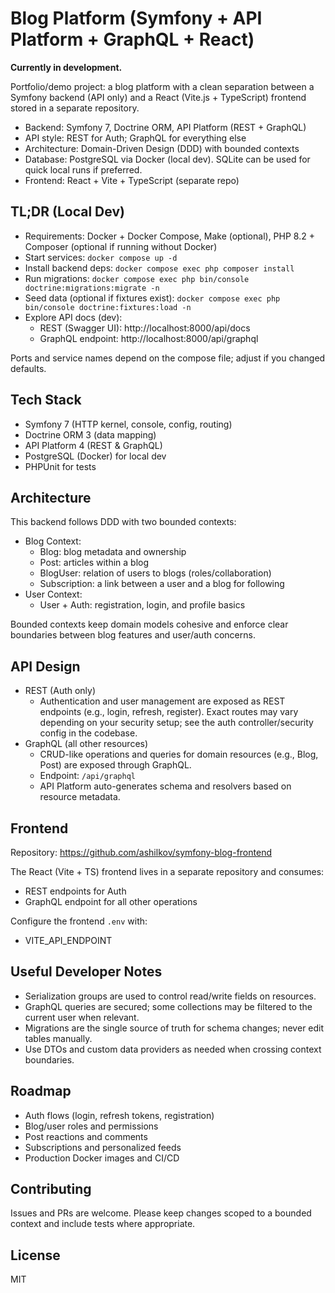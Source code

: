 # Blog Platform (Symfony + API Platform + GraphQL + React)

<b>Currently in development.</b>

Portfolio/demo project: a blog platform with a clean separation between a Symfony backend (API only) and a React (Vite.js + TypeScript) frontend stored in a separate repository.

- Backend: Symfony 7, Doctrine ORM, API Platform (REST + GraphQL)
- API style: REST for Auth; GraphQL for everything else
- Architecture: Domain-Driven Design (DDD) with bounded contexts
- Database: PostgreSQL via Docker (local dev). SQLite can be used for quick local runs if preferred.
- Frontend: React + Vite + TypeScript (separate repo)

## TL;DR (Local Dev)

- Requirements: Docker + Docker Compose, Make (optional), PHP 8.2 + Composer (optional if running without Docker)
- Start services: `docker compose up -d`
- Install backend deps: `docker compose exec php composer install`
- Run migrations: `docker compose exec php bin/console doctrine:migrations:migrate -n`
- Seed data (optional if fixtures exist): `docker compose exec php bin/console doctrine:fixtures:load -n`
- Explore API docs (dev):
  - REST (Swagger UI): http://localhost:8000/api/docs
  - GraphQL endpoint: http://localhost:8000/api/graphql

Ports and service names depend on the compose file; adjust if you changed defaults.

## Tech Stack

- Symfony 7 (HTTP kernel, console, config, routing)
- Doctrine ORM 3 (data mapping)
- API Platform 4 (REST & GraphQL)
- PostgreSQL (Docker) for local dev
- PHPUnit for tests

## Architecture

This backend follows DDD with two bounded contexts:

- Blog Context:
  - Blog: blog metadata and ownership
  - Post: articles within a blog
  - BlogUser: relation of users to blogs (roles/collaboration)
  - Subscription: a link between a user and a blog for following
- User Context:
  - User + Auth: registration, login, and profile basics

Bounded contexts keep domain models cohesive and enforce clear boundaries between blog features and user/auth concerns.

## API Design

- REST (Auth only)
  - Authentication and user management are exposed as REST endpoints (e.g., login, refresh, register). Exact routes may vary depending on your security setup; see the auth controller/security config in the codebase.
- GraphQL (all other resources)
  - CRUD-like operations and queries for domain resources (e.g., Blog, Post) are exposed through GraphQL.
  - Endpoint: `/api/graphql`
  - API Platform auto-generates schema and resolvers based on resource metadata.

## Frontend

Repository: https://github.com/ashilkov/symfony-blog-frontend </br>

The React (Vite + TS) frontend lives in a separate repository and consumes:
- REST endpoints for Auth
- GraphQL endpoint for all other operations

Configure the frontend `.env` with:
- VITE_API_ENDPOINT

## Useful Developer Notes

- Serialization groups are used to control read/write fields on resources.
- GraphQL queries are secured; some collections may be filtered to the current user when relevant.
- Migrations are the single source of truth for schema changes; never edit tables manually.
- Use DTOs and custom data providers as needed when crossing context boundaries.

## Roadmap

- Auth flows (login, refresh tokens, registration)
- Blog/user roles and permissions
- Post reactions and comments
- Subscriptions and personalized feeds
- Production Docker images and CI/CD

## Contributing

Issues and PRs are welcome. Please keep changes scoped to a bounded context and include tests where appropriate.

## License

MIT

